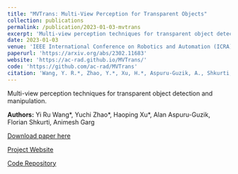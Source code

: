 ```yaml
---
title: "MVTrans: Multi-View Perception for Transparent Objects"
collection: publications
permalink: /publication/2023-01-03-mvtrans
excerpt: 'Multi-view perception techniques for transparent object detection and manipulation.'
date: 2023-01-03
venue: 'IEEE International Conference on Robotics and Automation (ICRA)'
paperurl: 'https://arxiv.org/abs/2302.11683'
website: 'https://ac-rad.github.io/MVTrans/'
code: 'https://github.com/ac-rad/MVTrans'
citation: 'Wang, Y. R.*, Zhao, Y.*, Xu, H.*, Aspuru-Guzik, A., Shkurti, F., & Garg, A. (2023). MVTrans: Multi-View Perception for Transparent Objects. <i>IEEE International Conference on Robotics and Automation (ICRA)</i>.'
---
```

Multi-view perception techniques for transparent object detection and manipulation.

**Authors:** Yi Ru Wang*, Yuchi Zhao*, Haoping Xu*, Alan Aspuru-Guzik, Florian Shkurti, Animesh Garg

[Download paper here](https://arxiv.org/abs/2302.11683)

[Project Website](https://ac-rad.github.io/MVTrans/)

[Code Repository](https://github.com/ac-rad/MVTrans) 
